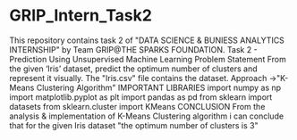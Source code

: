 # GRIP_Intern_Task2
This repository contains task 2 of "DATA SCIENCE & BUNIESS ANALYTICS INTERNSHIP" by Team GRIP@THE SPARKS FOUNDATION.
Task 2 - Prediction Using Unsupervised Machine Learning
Problem Statement
From the given ‘Iris’ dataset, predict the optimum number of clusters and represent it visually.
The "Iris.csv" file contains the dataset.
Approach ->"K-Means Clustering Algorithm"
IMPORTANT LIBRARIES
import numpy as np
import matplotlib.pyplot as plt
import pandas as pd
from sklearn import datasets
from sklearn.cluster import KMeans
CONCLUSION
From the analysis & implementation of K-Means Clustering algorithm i can conclude that for the given Iris dataset "the optimum number of clusters is 3"
